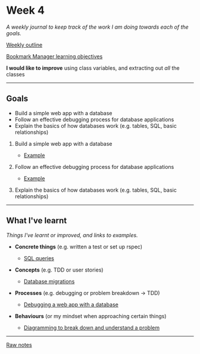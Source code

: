 # Week 4

_A weekly journal to keep track of the work I am doing towards each of the goals._

[Weekly outline](https://github.com/makersacademy/course/blob/master/week_outlines.md/)

[Bookmark Manager learning objectives](https://github.com/makersacademy/course/blob/master/bookmark_manager/learning_objectives.md)


**I would like to improve** using class variables, and extracting out _all_ the classes

------

## Goals

- Build a simple web app with a database
- Follow an effective debugging process for database applications
- Explain the basics of how databases work (e.g. tables, SQL, basic relationships)


1. Build a simple web app with a database
    - [Example](https://github.com/mattTea/bookmark_manager)

2. Follow an effective debugging process for database applications
    - [Example](https://github.com/mattTea/Portfolio/blob/master/processes/debugging.md)

3. Explain the basics of how databases work (e.g. tables, SQL, basic relationships)

------

## What I've learnt

_Things I've learnt or improved, and links to examples._

- **Concrete things** (e.g. written a test or set up rspec)
  - [SQL queries](https://github.com/mattTea/Portfolio/blob/master/projects/sql_zoo.md)

- **Concepts** (e.g. TDD or user stories)
  - [Database migrations](https://github.com/mattTea/bookmark_manager)

- **Processes** (e.g. debugging or problem breakdown -> TDD)
  - [Debugging a web app with a database](https://github.com/mattTea/Portfolio/blob/master/processes/debugging.md)

- **Behaviours** (or my mindset when approaching certain things)
  - [Diagramming to break down and understand a problem](https://github.com/mattTea/bookmark_manager)

------

[Raw notes](https://github.com/mattTea/Portfolio/blob/master/notes/week_4_raw_notes.md)
